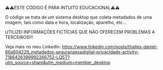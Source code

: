 ⚠️⚠️ESTE CÓDIGO É PARA INTUITO EDUCACIONAL⚠️⚠️

O código se trata de um sistema desktop que coleta metadados de uma imagem, tais como data e hora, localização, aparelho, etc...

UTILIZEI INFORMAÇÕES FICTÍCIAS QUE NÃO OFERECEM PROBLEMAS A TERCEIROS!!!

Veja mais no meu Linkedln: https://www.linkedin.com/posts/thalles-daniel-66a604229_metadados-seguranaexadigital-privacidade-activity-7186426399992266752-LQ5T?utm_source=share&utm_medium=member_desktop
